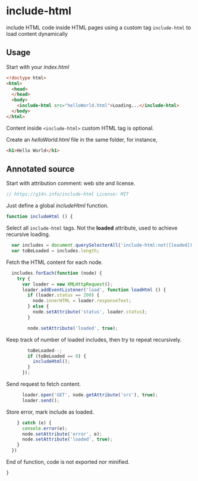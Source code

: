 # include-html
include HTML code inside HTML pages using a custom tag `include-html` to load content dynamically

## Usage

Start with your *index.html*

```html
<!doctype html>
<html>
  <head>
  </head>
  <body>
    <include-html src="helloWorld.html">Loading...</include-html>
  </body>
</html>
```

Content inside `<include-html>` custom HTML tag is optional.

Create an *helloWorld.html* file in the same folder, for instance,

```html
<h1>Hello World</h1>
```

## Annotated source

Start with attribution comment: web site and license.

```javascript
// https://g14n.info/include-html License: MIT
```

Just define a global *includeHtml* function.

```javascript
function includeHtml () {
```

Select all `include-html` tags. Not the **loaded** attribute, used to achieve
recursive loading.

```javascript
  var includes = document.querySelectorAll('include-html:not([loaded])');
  var toBeLoaded = includes.length;
```

Fetch the HTML content for each node.

```javascript
  includes.forEach(function (node) {
    try {
      var loader = new XMLHttpRequest();
      loader.addEventListener('load', function loadHtml () {
        if (loader.status == 200) {
          node.innerHTML = loader.responseText;
        } else {
          node.setAttribute('status', loader.status);
        }

        node.setAttribute('loaded', true);
```

Keep track of number of loaded includes, then try to repeat recursively.

```javascript
        toBeLoaded--;
        if (toBeLoaded == 0) {
          includeHtml();
        }
      });
```

Send request to fetch content.

```javascript
      loader.open('GET', node.getAttribute('src'), true);
      loader.send();
```

Store error, mark include as loaded.

```javascript
    } catch (e) {
      console.error(e);
      node.setAttribute('error', e);
      node.setAttribute('loaded', true);
    }
  })
```

End of function, code is not exported nor minified.

```javascript
}
```
